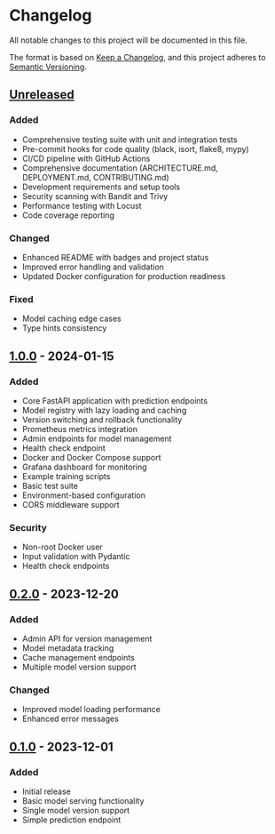 # Changelog

All notable changes to this project will be documented in this file.

The format is based on [Keep a Changelog](https://keepachangelog.com/en/1.0.0/),
and this project adheres to [Semantic Versioning](https://semver.org/spec/v2.0.0.html).

## [Unreleased]

### Added
- Comprehensive testing suite with unit and integration tests
- Pre-commit hooks for code quality (black, isort, flake8, mypy)
- CI/CD pipeline with GitHub Actions
- Comprehensive documentation (ARCHITECTURE.md, DEPLOYMENT.md, CONTRIBUTING.md)
- Development requirements and setup tools
- Security scanning with Bandit and Trivy
- Performance testing with Locust
- Code coverage reporting

### Changed
- Enhanced README with badges and project status
- Improved error handling and validation
- Updated Docker configuration for production readiness

### Fixed
- Model caching edge cases
- Type hints consistency

## [1.0.0] - 2024-01-15

### Added
- Core FastAPI application with prediction endpoints
- Model registry with lazy loading and caching
- Version switching and rollback functionality
- Prometheus metrics integration
- Admin endpoints for model management
- Health check endpoint
- Docker and Docker Compose support
- Grafana dashboard for monitoring
- Example training scripts
- Basic test suite
- Environment-based configuration
- CORS middleware support

### Security
- Non-root Docker user
- Input validation with Pydantic
- Health check endpoints

## [0.2.0] - 2023-12-20

### Added
- Admin API for version management
- Model metadata tracking
- Cache management endpoints
- Multiple model version support

### Changed
- Improved model loading performance
- Enhanced error messages

## [0.1.0] - 2023-12-01

### Added
- Initial release
- Basic model serving functionality
- Single model version support
- Simple prediction endpoint

[Unreleased]: https://github.com/caprolt/ModelSwitch/compare/v1.0.0...HEAD
[1.0.0]: https://github.com/caprolt/ModelSwitch/compare/v0.2.0...v1.0.0
[0.2.0]: https://github.com/caprolt/ModelSwitch/compare/v0.1.0...v0.2.0
[0.1.0]: https://github.com/caprolt/ModelSwitch/releases/tag/v0.1.0
